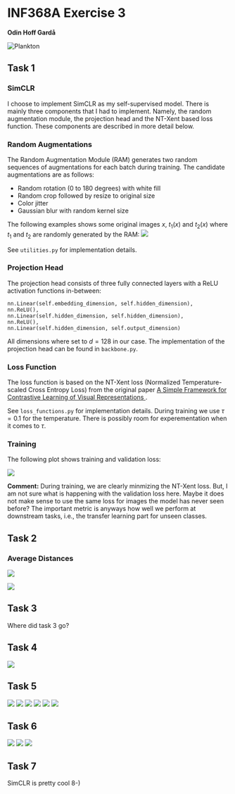 # INF368A Exercise 3
**Odin Hoff Gardå**

![Plankton](figs/plankton.png)


## Task 1 

### SimCLR 

I choose to implement SimCLR as my self-supervised model. There is mainly three components that I had to implement. Namely, the random augmentation module, the projection head and the NT-Xent based loss function. These components are described in more detail below.

### Random Augmentations 

The Random Augmentation Module (RAM) generates two random sequences of augmentations for each batch during training. The candidate augmentations are as follows:

- Random rotation (0 to 180 degrees) with white fill
- Random crop followed by resize to original size
- Color jitter
- Gaussian blur with random kernel size

The following examples shows some original images $x$, $t_1(x)$ and $t_2(x)$ where $t_1$ and $t_2$ are randomly generated by the RAM:
![](figs/RAM.png)

See `utilities.py` for implementation details.

### Projection Head

The projection head consists of three fully connected layers with a ReLU activation functions in-between:

```
nn.Linear(self.embedding_dimension, self.hidden_dimension),
nn.ReLU(),
nn.Linear(self.hidden_dimension, self.hidden_dimension),
nn.ReLU(),
nn.Linear(self.hidden_dimension, self.output_dimension)
```

All dimensions where set to $d=128$ in our case. The implementation of the projection head can be found in `backbone.py`.

### Loss Function

The loss function is based on the NT-Xent loss (Normalized Temperature-scaled Cross Entropy Loss) from the original paper [A Simple Framework for Contrastive Learning of Visual Representations
](https://arxiv.org/abs/2002.05709).

See `loss_functions.py` for implementation details. During training we use $\tau=0.1$ for the temperature. There is possibly room for experementation when it comes to $\tau$.

### Training
The following plot shows training and validation loss:

![](figs/simclr/training_plot.png)

**Comment:** During training, we are clearly minmizing the NT-Xent loss. But, I am not sure what is happening with the validation loss here. Maybe it does not make sense to use the same loss for images the model has never seen before? The important metric is anyways how well we perform at downstream tasks, i.e., the transfer learning part for unseen classes.

## Task 2 

### Average Distances
![](figs/simclr/average_angular_distances_test.png)

![](figs/simclr/average_angular_distances_unseen.png)

## Task 3

Where did task 3 go?

## Task 4
![](figs/simclr/umap_embeddings.png)

## Task 5
![](figs/simclr/close_faraway_closeotherclass_class_0.png)
![](figs/simclr/close_faraway_closeotherclass_class_1.png)
![](figs/simclr/close_faraway_closeotherclass_class_2.png)
![](figs/simclr/close_faraway_closeotherclass_class_3.png)
![](figs/simclr/close_faraway_closeotherclass_class_4.png)
![](figs/simclr/close_faraway_closeotherclass_class_5.png)


## Task 6
![](figs/simclr/accuracy_Linear.png)
![](figs/simclr/accuracy_SVC.png)
![](figs/simclr/accuracy_kNN.png)

## Task 7
SimCLR is pretty cool 8-)
